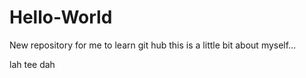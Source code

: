 # Hello-World
New repository for me to learn git hub
this is a little bit 
about myself...


lah tee dah
